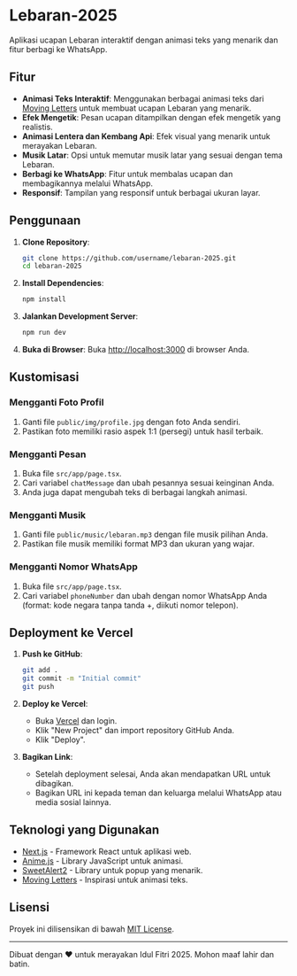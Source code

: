 # Lebaran-2025

Aplikasi ucapan Lebaran interaktif dengan animasi teks yang menarik dan fitur berbagi ke WhatsApp.

## Fitur

- **Animasi Teks Interaktif**: Menggunakan berbagai animasi teks dari [Moving Letters](https://tobiasahlin.com/moving-letters/) untuk membuat ucapan Lebaran yang menarik.
- **Efek Mengetik**: Pesan ucapan ditampilkan dengan efek mengetik yang realistis.
- **Animasi Lentera dan Kembang Api**: Efek visual yang menarik untuk merayakan Lebaran.
- **Musik Latar**: Opsi untuk memutar musik latar yang sesuai dengan tema Lebaran.
- **Berbagi ke WhatsApp**: Fitur untuk membalas ucapan dan membagikannya melalui WhatsApp.
- **Responsif**: Tampilan yang responsif untuk berbagai ukuran layar.

## Penggunaan

1. **Clone Repository**:
   ```bash
   git clone https://github.com/username/lebaran-2025.git
   cd lebaran-2025
   ```

2. **Install Dependencies**:
   ```bash
   npm install
   ```

3. **Jalankan Development Server**:
   ```bash
   npm run dev
   ```

4. **Buka di Browser**:
   Buka [http://localhost:3000](http://localhost:3000) di browser Anda.

## Kustomisasi

### Mengganti Foto Profil

1. Ganti file `public/img/profile.jpg` dengan foto Anda sendiri.
2. Pastikan foto memiliki rasio aspek 1:1 (persegi) untuk hasil terbaik.

### Mengganti Pesan

1. Buka file `src/app/page.tsx`.
2. Cari variabel `chatMessage` dan ubah pesannya sesuai keinginan Anda.
3. Anda juga dapat mengubah teks di berbagai langkah animasi.

### Mengganti Musik

1. Ganti file `public/music/lebaran.mp3` dengan file musik pilihan Anda.
2. Pastikan file musik memiliki format MP3 dan ukuran yang wajar.

### Mengganti Nomor WhatsApp

1. Buka file `src/app/page.tsx`.
2. Cari variabel `phoneNumber` dan ubah dengan nomor WhatsApp Anda (format: kode negara tanpa tanda +, diikuti nomor telepon).

## Deployment ke Vercel

1. **Push ke GitHub**:
   ```bash
   git add .
   git commit -m "Initial commit"
   git push
   ```

2. **Deploy ke Vercel**:
   - Buka [Vercel](https://vercel.com) dan login.
   - Klik "New Project" dan import repository GitHub Anda.
   - Klik "Deploy".

3. **Bagikan Link**:
   - Setelah deployment selesai, Anda akan mendapatkan URL untuk dibagikan.
   - Bagikan URL ini kepada teman dan keluarga melalui WhatsApp atau media sosial lainnya.

## Teknologi yang Digunakan

- [Next.js](https://nextjs.org/) - Framework React untuk aplikasi web.
- [Anime.js](https://animejs.com/) - Library JavaScript untuk animasi.
- [SweetAlert2](https://sweetalert2.github.io/) - Library untuk popup yang menarik.
- [Moving Letters](https://tobiasahlin.com/moving-letters/) - Inspirasi untuk animasi teks.

## Lisensi

Proyek ini dilisensikan di bawah [MIT License](LICENSE).

---

Dibuat dengan ❤️ untuk merayakan Idul Fitri 2025. Mohon maaf lahir dan batin.
